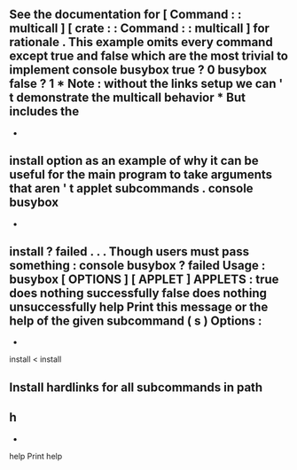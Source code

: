 See
the
documentation
for
[
Command
:
:
multicall
]
[
crate
:
:
Command
:
:
multicall
]
for
rationale
.
This
example
omits
every
command
except
true
and
false
which
are
the
most
trivial
to
implement
console
busybox
true
?
0
busybox
false
?
1
*
Note
:
without
the
links
setup
we
can
'
t
demonstrate
the
multicall
behavior
*
But
includes
the
-
-
install
option
as
an
example
of
why
it
can
be
useful
for
the
main
program
to
take
arguments
that
aren
'
t
applet
subcommands
.
console
busybox
-
-
install
?
failed
.
.
.
Though
users
must
pass
something
:
console
busybox
?
failed
Usage
:
busybox
[
OPTIONS
]
[
APPLET
]
APPLETS
:
true
does
nothing
successfully
false
does
nothing
unsuccessfully
help
Print
this
message
or
the
help
of
the
given
subcommand
(
s
)
Options
:
-
-
install
<
install
>
Install
hardlinks
for
all
subcommands
in
path
-
h
-
-
help
Print
help
